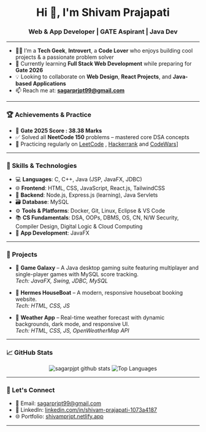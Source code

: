 <h1 align="center">Hi 👋, I'm Shivam Prajapati</h1>
<h3 align="center">Web & App Developer | GATE Aspirant | Java Dev</h3>

---

- 👨‍💻 I’m a **Tech Geek**, **Introvert**, a **Code Lover** who enjoys building cool projects & a passionate problem solver
- 🌱 Currently learning **Full Stack Web Development** while preparing for **Gate 2026**
- 💡 Looking to collaborate on **Web Design**, **React Projects**, and **Java-based Applications**
- 📫 Reach me at: **sagarprjpt99@gmail.com**

---

### 🏆 Achievements & Practice
- 📘 **Gate 2025 Score : 38.38 Marks**
- ✅ Solved all **NeetCode 150** problems – mastered core DSA concepts
- 📘 Practicing regularly on [LeetCode](https://leetcode.com/u/sagarprjpt99/) , [Hackerrank](https://www.hackerrank.com/profile/shivam_prjpt99)
  and [CodeWars](https://www.codewars.com/users/Shivam%20Prajapati)]
---

### 🧠 Skills & Technologies

- 💻 **Languages**: C, C++, Java (JSP, JavaFX, JDBC)
- 🌐 **Frontend**: HTML, CSS, JavaScript, React.js, TailwindCSS
- 🧩 **Backend**: Node.js, Express.js (learning), Java Servlets
- 🗃️ **Database**: MySQL
- ⚙️ **Tools & Platforms**: Docker, Git, Linux, Eclipse & VS Code
- 📚 **CS Fundamentals**: DSA, OOPs, DBMS, OS, CN, N/W Security, Compiler Design, Digital Logic & Cloud Computing
- 📱 **App Development**: JavaFX

---

### 💼 Projects

- 🔹 **Game Galaxy** – A Java desktop gaming suite featuring multiplayer and single-player games with MySQL score tracking.  
  *Tech: JavaFX, Swing, JDBC, MySQL*

- 🔹 **Hermes HouseBoat** – A modern, responsive houseboat booking website.  
  *Tech: HTML, CSS, JS*

- 🔹 **Weather App** – Real-time weather forecast with dynamic backgrounds, dark mode, and responsive UI.  
  *Tech: HTML, CSS, JS, OpenWeatherMap API*

---

### 📈 GitHub Stats

<p align="center">
  <img src="https://github-readme-stats.vercel.app/api?username=sagarpjpt&show_icons=true&theme=radical" alt="sagarpjpt github stats" />
  <img src="https://github-readme-stats.vercel.app/api/top-langs/?username=sagarpjpt&layout=compact&theme=radical" alt="Top Languages" />
</p>

---

### 🤝 Let's Connect

- 📧 Email: [sagarprjpt99@gmail.com](mailto:sagarprjpt99@gmail.com)  
- 💼 LinkedIn: [linkedin.com/in/shivam-prajapati-1073a4187](https://www.linkedin.com/in/shivam-prajapati-1073a4187/)  
- 🌐 Portfolio: [shivamprjpt.netlify.app](https://shivamprjpt.netlify.app/)

---

<!---
sagarpjpt/sagarpjpt is a ✨ special ✨ repository because its `README.md` (this file) appears on your GitHub profile.
You can click the Preview link to take a look at your changes.
--->
